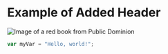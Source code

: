 # Example of Added Header
![Image of a red book from Public Dominion](https://upload.wikimedia.org/wikipedia/commons/thumb/7/7c/Book_red%3B_question_marks.svg/128px-Book_red%3B_question_marks.svg.png?20220730225458)

``` javascript
var myVar = "Hello, world!";
```
